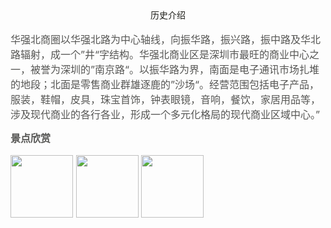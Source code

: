  <center><font color="#1e1e19"><font face="阿里汉仪智能黑体">历史介绍</font></center><br>
 <font color="#565654" size="3">
 华强北商圈以华强北路为中心轴线，向振华路，振兴路，振中路及华北路辐射，成一个”井“字结构。华强北商业区是深圳市最旺的商业中心之一，被誉为深圳的”南京路“。以振华路为界，南面是电子通讯市场扎堆的地段；北面是零售商业群雄逐鹿的”沙场“。经营范围包括电子产品，服装，鞋帽，皮具，珠宝首饰，钟表眼镜，音响，餐饮，家居用品等，涉及现代商业的各行各业，形成一个多元化格局的现代商业区域中心。”</font>



<font color="#565654" size="3">**景点欣赏**<br>

<img src="/assets/3.jpg" width=100px height=100px> <img src="/assets/1.jpg" width=100px height=100px>   <img src="/assets/2.jpg" width=100px height=100px>
